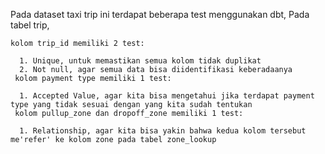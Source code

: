 Pada dataset taxi trip ini terdapat beberapa test menggunakan dbt,
  Pada tabel trip,
  
    kolom trip_id memiliki 2 test:
    
      1. Unique, untuk memastikan semua kolom tidak duplikat
      2. Not null, agar semua data bisa diidentifikasi keberadaanya
     kolom payment type memiliki 1 test:
     
      1. Accepted Value, agar kita bisa mengetahui jika terdapat payment type yang tidak sesuai dengan yang kita sudah tentukan
     kolom pullup_zone dan dropoff_zone memiliki 1 test:
     
      1. Relationship, agar kita bisa yakin bahwa kedua kolom tersebut me'refer' ke kolom zone pada tabel zone_lookup
